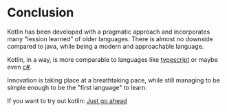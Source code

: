 
# Conclusion

Kotlin has been developed with a pragmatic approach and incorporates many 
"lession learned" of older languages. There is almost no downside compared
 to java, while being a modern and approachable language.
 
 Kotlin, in a way, is more comparable to languages like [typescript](http://typescript.org/) 
or maybe even [c#](https://docs.microsoft.com/en-us/dotnet/csharp/programming-guide/).

Innovation is taking place at a breathtaking pace, while still managing to be simple 
enough to be the "first language" to learn.

If you want to try out kotlin: [Just go ahead](https://try.kotlinlang.org)